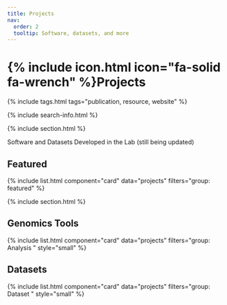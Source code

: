 ```yaml
---
title: Projects
nav:
  order: 2
  tooltip: Software, datasets, and more
---
```


# {% include icon.html icon="fa-solid fa-wrench" %}Projects

{% include tags.html tags="publication, resource, website" %}

{% include search-info.html %}

{% include section.html %}

Software and Datasets Developed in the Lab (still being updated)

## Featured

{% include list.html component="card" data="projects" filters="group: featured" %}

{% include section.html %}

## Genomics Tools

{% include list.html component="card" data="projects" filters="group: Analysis " style="small" %}

## Datasets

{% include list.html component="card" data="projects" filters="group: Dataset " style="small" %}
